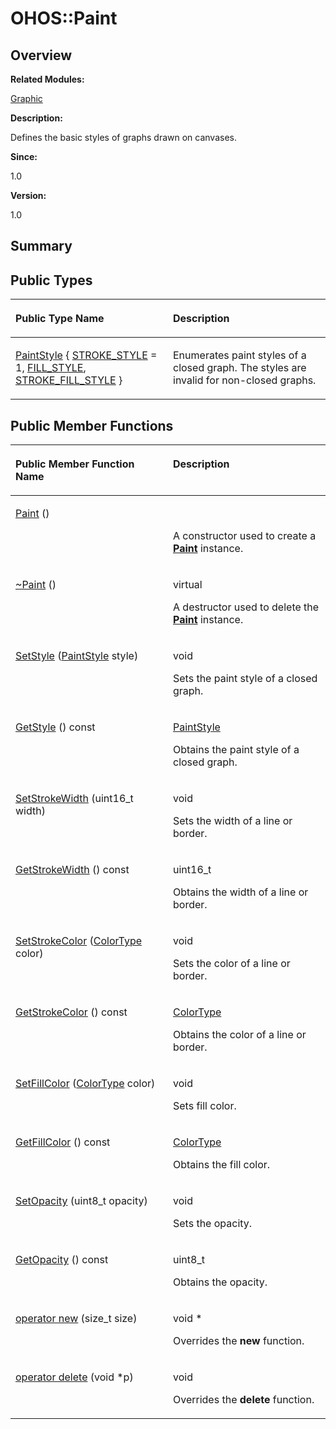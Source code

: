 # OHOS::Paint<a name="ZH-CN_TOPIC_0000001055078161"></a>

## **Overview**<a name="section949459544093533"></a>

**Related Modules:**

[Graphic](Graphic.md)

**Description:**

Defines the basic styles of graphs drawn on canvases. 

**Since:**

1.0

**Version:**

1.0

## **Summary**<a name="section1533100702093533"></a>

## Public Types<a name="pub-types"></a>

<a name="table1495013338093533"></a>
<table><thead align="left"><tr id="row170699735093533"><th class="cellrowborder" valign="top" width="50%" id="mcps1.1.3.1.1"><p id="p604231729093533"><a name="p604231729093533"></a><a name="p604231729093533"></a>Public Type Name</p>
</th>
<th class="cellrowborder" valign="top" width="50%" id="mcps1.1.3.1.2"><p id="p1088323455093533"><a name="p1088323455093533"></a><a name="p1088323455093533"></a>Description</p>
</th>
</tr>
</thead>
<tbody><tr id="row2118027505093533"><td class="cellrowborder" valign="top" width="50%" headers="mcps1.1.3.1.1 "><p id="p7077811093533"><a name="p7077811093533"></a><a name="p7077811093533"></a><a href="Graphic.md#ga548320a469b7862fa416af062cad5d7a">PaintStyle</a> { <a href="Graphic.md#gga548320a469b7862fa416af062cad5d7aa16a9f85a0cca54cb2e20bb58a6a41a41">STROKE_STYLE</a> = 1, <a href="Graphic.md#gga548320a469b7862fa416af062cad5d7aa706e9d250b4f9ef43008dcd61eb67bb6">FILL_STYLE</a>, <a href="Graphic.md#gga548320a469b7862fa416af062cad5d7aa30415cae54bf38e3275e847b5ab3ef1c">STROKE_FILL_STYLE</a> }</p>
</td>
<td class="cellrowborder" valign="top" width="50%" headers="mcps1.1.3.1.2 "><p id="p336463940093533"><a name="p336463940093533"></a><a name="p336463940093533"></a>Enumerates paint styles of a closed graph. The styles are invalid for non-closed graphs. </p>
</td>
</tr>
</tbody>
</table>

## Public Member Functions<a name="pub-methods"></a>

<a name="table1012556315093533"></a>
<table><thead align="left"><tr id="row289806939093533"><th class="cellrowborder" valign="top" width="50%" id="mcps1.1.3.1.1"><p id="p1039796090093533"><a name="p1039796090093533"></a><a name="p1039796090093533"></a>Public Member Function Name</p>
</th>
<th class="cellrowborder" valign="top" width="50%" id="mcps1.1.3.1.2"><p id="p2071691597093533"><a name="p2071691597093533"></a><a name="p2071691597093533"></a>Description</p>
</th>
</tr>
</thead>
<tbody><tr id="row494731722093533"><td class="cellrowborder" valign="top" width="50%" headers="mcps1.1.3.1.1 "><p id="p269647611093533"><a name="p269647611093533"></a><a name="p269647611093533"></a><a href="Graphic.md#ga68ecc0cb6bc379284fd1fbaebb8dcfcd">Paint</a> ()</p>
</td>
<td class="cellrowborder" valign="top" width="50%" headers="mcps1.1.3.1.2 "><p id="p1235137873093533"><a name="p1235137873093533"></a><a name="p1235137873093533"></a>&nbsp;</p>
<p id="p1955461605093533"><a name="p1955461605093533"></a><a name="p1955461605093533"></a>A constructor used to create a <strong id="b1676680704093533"><a name="b1676680704093533"></a><a name="b1676680704093533"></a><a href="OHOS-Paint.md">Paint</a></strong> instance. </p>
</td>
</tr>
<tr id="row226283935093533"><td class="cellrowborder" valign="top" width="50%" headers="mcps1.1.3.1.1 "><p id="p1510051207093533"><a name="p1510051207093533"></a><a name="p1510051207093533"></a><a href="Graphic.md#ga53f5ef8053f9e468a2fcf6c81449d16d">~Paint</a> ()</p>
</td>
<td class="cellrowborder" valign="top" width="50%" headers="mcps1.1.3.1.2 "><p id="p2081802026093533"><a name="p2081802026093533"></a><a name="p2081802026093533"></a>virtual&nbsp;</p>
<p id="p1646694060093533"><a name="p1646694060093533"></a><a name="p1646694060093533"></a>A destructor used to delete the <strong id="b1061702916093533"><a name="b1061702916093533"></a><a name="b1061702916093533"></a><a href="OHOS-Paint.md">Paint</a></strong> instance. </p>
</td>
</tr>
<tr id="row997162200093533"><td class="cellrowborder" valign="top" width="50%" headers="mcps1.1.3.1.1 "><p id="p1085372359093533"><a name="p1085372359093533"></a><a name="p1085372359093533"></a><a href="Graphic.md#gab93dc15f466a656150e62d7620d34333">SetStyle</a> (<a href="Graphic.md#ga548320a469b7862fa416af062cad5d7a">PaintStyle</a> style)</p>
</td>
<td class="cellrowborder" valign="top" width="50%" headers="mcps1.1.3.1.2 "><p id="p544580873093533"><a name="p544580873093533"></a><a name="p544580873093533"></a>void&nbsp;</p>
<p id="p1228838515093533"><a name="p1228838515093533"></a><a name="p1228838515093533"></a>Sets the paint style of a closed graph. </p>
</td>
</tr>
<tr id="row1509174467093533"><td class="cellrowborder" valign="top" width="50%" headers="mcps1.1.3.1.1 "><p id="p1255621320093533"><a name="p1255621320093533"></a><a name="p1255621320093533"></a><a href="Graphic.md#ga18429dcf1a0dfbe0bf3e5718efa65128">GetStyle</a> () const</p>
</td>
<td class="cellrowborder" valign="top" width="50%" headers="mcps1.1.3.1.2 "><p id="p2007401812093533"><a name="p2007401812093533"></a><a name="p2007401812093533"></a><a href="Graphic.md#ga548320a469b7862fa416af062cad5d7a">PaintStyle</a>&nbsp;</p>
<p id="p1810297185093533"><a name="p1810297185093533"></a><a name="p1810297185093533"></a>Obtains the paint style of a closed graph. </p>
</td>
</tr>
<tr id="row1662607079093533"><td class="cellrowborder" valign="top" width="50%" headers="mcps1.1.3.1.1 "><p id="p1561031387093533"><a name="p1561031387093533"></a><a name="p1561031387093533"></a><a href="Graphic.md#gad56b6b014e1d061ba93ba8e6c135b90a">SetStrokeWidth</a> (uint16_t width)</p>
</td>
<td class="cellrowborder" valign="top" width="50%" headers="mcps1.1.3.1.2 "><p id="p596417505093533"><a name="p596417505093533"></a><a name="p596417505093533"></a>void&nbsp;</p>
<p id="p196820906093533"><a name="p196820906093533"></a><a name="p196820906093533"></a>Sets the width of a line or border. </p>
</td>
</tr>
<tr id="row1680508838093533"><td class="cellrowborder" valign="top" width="50%" headers="mcps1.1.3.1.1 "><p id="p974829459093533"><a name="p974829459093533"></a><a name="p974829459093533"></a><a href="Graphic.md#gaf8420a460f4a21c9208674e07893c3f0">GetStrokeWidth</a> () const</p>
</td>
<td class="cellrowborder" valign="top" width="50%" headers="mcps1.1.3.1.2 "><p id="p17461284093533"><a name="p17461284093533"></a><a name="p17461284093533"></a>uint16_t&nbsp;</p>
<p id="p1493156901093533"><a name="p1493156901093533"></a><a name="p1493156901093533"></a>Obtains the width of a line or border. </p>
</td>
</tr>
<tr id="row1417081462093533"><td class="cellrowborder" valign="top" width="50%" headers="mcps1.1.3.1.1 "><p id="p758826169093533"><a name="p758826169093533"></a><a name="p758826169093533"></a><a href="Graphic.md#gaff7464c7456b1e7caf9464ff61ab2527">SetStrokeColor</a> (<a href="OHOS-Color32.md">ColorType</a> color)</p>
</td>
<td class="cellrowborder" valign="top" width="50%" headers="mcps1.1.3.1.2 "><p id="p1536468117093533"><a name="p1536468117093533"></a><a name="p1536468117093533"></a>void&nbsp;</p>
<p id="p1855801003093533"><a name="p1855801003093533"></a><a name="p1855801003093533"></a>Sets the color of a line or border. </p>
</td>
</tr>
<tr id="row1983377804093533"><td class="cellrowborder" valign="top" width="50%" headers="mcps1.1.3.1.1 "><p id="p1467821185093533"><a name="p1467821185093533"></a><a name="p1467821185093533"></a><a href="Graphic.md#gaf9dba05cf9c9f91853a523d961e76fb1">GetStrokeColor</a> () const</p>
</td>
<td class="cellrowborder" valign="top" width="50%" headers="mcps1.1.3.1.2 "><p id="p492984223093533"><a name="p492984223093533"></a><a name="p492984223093533"></a><a href="OHOS-Color32.md">ColorType</a>&nbsp;</p>
<p id="p1838132441093533"><a name="p1838132441093533"></a><a name="p1838132441093533"></a>Obtains the color of a line or border. </p>
</td>
</tr>
<tr id="row633607110093533"><td class="cellrowborder" valign="top" width="50%" headers="mcps1.1.3.1.1 "><p id="p570039808093533"><a name="p570039808093533"></a><a name="p570039808093533"></a><a href="Graphic.md#gab1b0e3a5e21ce2ec8454311ed31956ae">SetFillColor</a> (<a href="OHOS-Color32.md">ColorType</a> color)</p>
</td>
<td class="cellrowborder" valign="top" width="50%" headers="mcps1.1.3.1.2 "><p id="p966239095093533"><a name="p966239095093533"></a><a name="p966239095093533"></a>void&nbsp;</p>
<p id="p1741853917093533"><a name="p1741853917093533"></a><a name="p1741853917093533"></a>Sets fill color. </p>
</td>
</tr>
<tr id="row633787009093533"><td class="cellrowborder" valign="top" width="50%" headers="mcps1.1.3.1.1 "><p id="p2024683585093533"><a name="p2024683585093533"></a><a name="p2024683585093533"></a><a href="Graphic.md#gadc1b88c39670f103e0c84a089e2178cf">GetFillColor</a> () const</p>
</td>
<td class="cellrowborder" valign="top" width="50%" headers="mcps1.1.3.1.2 "><p id="p808970748093533"><a name="p808970748093533"></a><a name="p808970748093533"></a><a href="OHOS-Color32.md">ColorType</a>&nbsp;</p>
<p id="p1080130885093533"><a name="p1080130885093533"></a><a name="p1080130885093533"></a>Obtains the fill color. </p>
</td>
</tr>
<tr id="row353025929093533"><td class="cellrowborder" valign="top" width="50%" headers="mcps1.1.3.1.1 "><p id="p554293158093533"><a name="p554293158093533"></a><a name="p554293158093533"></a><a href="Graphic.md#gacd329fb89bbf6f0e3fd4f9a61f4ce60f">SetOpacity</a> (uint8_t opacity)</p>
</td>
<td class="cellrowborder" valign="top" width="50%" headers="mcps1.1.3.1.2 "><p id="p1716678209093533"><a name="p1716678209093533"></a><a name="p1716678209093533"></a>void&nbsp;</p>
<p id="p605426009093533"><a name="p605426009093533"></a><a name="p605426009093533"></a>Sets the opacity. </p>
</td>
</tr>
<tr id="row602025469093533"><td class="cellrowborder" valign="top" width="50%" headers="mcps1.1.3.1.1 "><p id="p768456195093533"><a name="p768456195093533"></a><a name="p768456195093533"></a><a href="Graphic.md#ga3a47fccd734ec0e79af89bedacdd4357">GetOpacity</a> () const</p>
</td>
<td class="cellrowborder" valign="top" width="50%" headers="mcps1.1.3.1.2 "><p id="p404854759093533"><a name="p404854759093533"></a><a name="p404854759093533"></a>uint8_t&nbsp;</p>
<p id="p1013032937093533"><a name="p1013032937093533"></a><a name="p1013032937093533"></a>Obtains the opacity. </p>
</td>
</tr>
<tr id="row1451061659093533"><td class="cellrowborder" valign="top" width="50%" headers="mcps1.1.3.1.1 "><p id="p1619179228093533"><a name="p1619179228093533"></a><a name="p1619179228093533"></a><a href="Graphic.md#ga4854963aa969ee20a6cd174a70f5cd23">operator new</a> (size_t size)</p>
</td>
<td class="cellrowborder" valign="top" width="50%" headers="mcps1.1.3.1.2 "><p id="p942148298093533"><a name="p942148298093533"></a><a name="p942148298093533"></a>void *&nbsp;</p>
<p id="p1491605720093533"><a name="p1491605720093533"></a><a name="p1491605720093533"></a>Overrides the <strong id="b805620856093533"><a name="b805620856093533"></a><a name="b805620856093533"></a>new</strong> function. </p>
</td>
</tr>
<tr id="row1815073540093533"><td class="cellrowborder" valign="top" width="50%" headers="mcps1.1.3.1.1 "><p id="p154464567093533"><a name="p154464567093533"></a><a name="p154464567093533"></a><a href="Graphic.md#gadf1997a0f56ac2b220e7f0f8e8e0a6ef">operator delete</a> (void *p)</p>
</td>
<td class="cellrowborder" valign="top" width="50%" headers="mcps1.1.3.1.2 "><p id="p1452453274093533"><a name="p1452453274093533"></a><a name="p1452453274093533"></a>void&nbsp;</p>
<p id="p775204444093533"><a name="p775204444093533"></a><a name="p775204444093533"></a>Overrides the <strong id="b747598070093533"><a name="b747598070093533"></a><a name="b747598070093533"></a>delete</strong> function. </p>
</td>
</tr>
</tbody>
</table>

